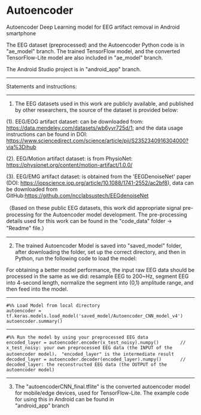 # Autoencoder
Autoencoder Deep Learning model for EEG artifact removal in Android smartphone

The EEG dataset (preprocessed) and the Autoencoder Python code is in "ae_model" branch.
The trained TensorFlow model, and the converted TensorFlow-Lite model are also included in "ae_model" branch.

The Android Studio project is in "android_app" branch.

****
Statements and instructions:
****
1. The EEG datasets used in this work are publicly available, and published by other researchers, the source of the dataset is provided below:

(1). EEG/EOG artifact dataset: can be downloaded from: https://data.mendeley.com/datasets/wb6yvr725d/1; and the data usage instructions can be found in DOI:   https://www.sciencedirect.com/science/article/pii/S2352340916304000?via%3Dihub
  
(2). EEG/Motion artifact dataset: is from PhysioNet: https://physionet.org/content/motion-artifact/1.0.0/
   
(3). EEG/EMG artifact dataset: is obtained from the 'EEGDenoiseNet' paper (DOI: https://iopscience.iop.org/article/10.1088/1741-2552/ac2bf8), data can be downloaded from GitHub:https://github.com/ncclabsustech/EEGdenoiseNet

（Based on these public EEG datasets, this work did appropriate signal pre-processing for the Autoencoder model development. The pre-processing details used for this work can be found in the "code_data" folder -> "Readme" file.）
   
****
2. The trained Autoencoder Model is saved into "saved_model" folder, after downloading the folder, set up the correct directory, and then in Python, run the following code to load the model:
  
For obtaining a better model performance, the input raw EEG data should be processed in the same as we did: resample EEG to 200~Hz, segment EEG into 4-second length, normalize the segment into (0,1) amplitude range, and then feed into the model. 
****
    #%% Load Model from local directory
    autoencoder = tf.keras.models.load_model('saved_model/Autoencoder_CNN_model_v4')
    autoencoder.summary()
****
    #%% Run the model by using your preprocessed EEG data
    encoded_layer = autoencoder.encoder(x_test_noisy).numpy()        // x_test_noisy: your own preprocessed EEG data (the INPUT of the autoencoder model)， "encoded_layer" is the intermediate result
    decoded_layer = autoencoder.decoder(encoded_layer).numpy()       // decoded_layer: the reconstructed EEG data (the OUTPUT of the autoencoder model)

****
3. The "autoencoderCNN_final.tflite" is the converted autoencoder model for mobile/edge devices, used for TensorFlow-Lite. The example code for using this in Android can be found in  
   "android_app" branch

   
